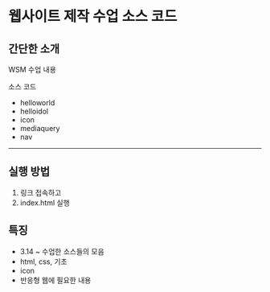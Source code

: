 # 웹사이트 제작 수업 소스 코드
## 간단한 소개
WSM 수업 내용 

소스 코드 
- helloworld
- helloidol
- icon
- mediaquery
- nav 
---
## 실행 방법
1. 링크 접속하고 
2. index.html 실행 
## 특징 
- 3.14 ~ 수업한 소스들의 모음 
- html, css, 기초
- icon
- 반응형 웹에 필요한 내용  

